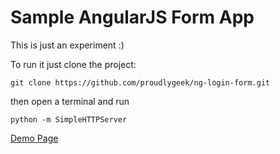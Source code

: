 Sample AngularJS Form App
=========================

This is just an experiment :)

To run it just clone the project:

```
git clone https://github.com/proudlygeek/ng-login-form.git
```

then open a terminal and run

```
python -m SimpleHTTPServer
```

[Demo Page](http://rawgit.com/proudlygeek/ng-login-form/master/index.html)
